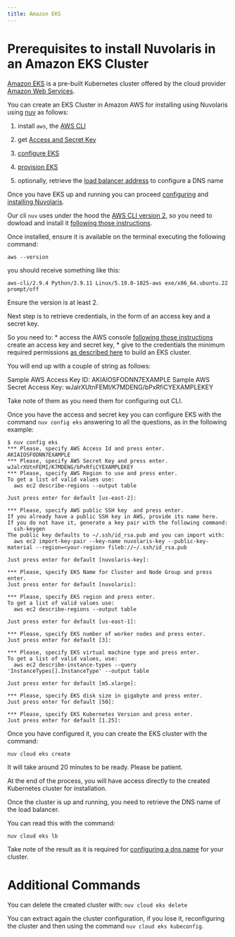 ```yaml
---
title: Amazon EKS
---
```

# Prerequisites to install Nuvolaris in an Amazon EKS Cluster

[Amazon EKS](https://aws.amazon.com/eks/) is a pre-built Kubernetes
cluster offered by the cloud provider [Amazon Web
Services](https://aws.amazon.com/).

You can create an EKS Cluster in Amazon AWS for installing using
Nuvolaris using [nuv](#download.adoc) as follows:

1. install `aws`, the [AWS CLI](#install-cli)

2. get [Access and Secret Key](#get-credentials)

3. [configure EKS](#configure)

4. [provision EKS](#provision)

5. optionally, retrieve the [load balancer address](#retrieve-lb) to
    configure a DNS name

Once you have EKS up and running you can proceed
[configuring](#configure.adoc) and [installing
Nuvolaris](#install-cluster.adoc).

Our cli `nuv` uses under the hood the [AWS CLI version
2](https://docs.aws.amazon.com/cli/latest/userguide/cli-chap-getting-started.html),
so you need to dowload and install it [following those
instructions](https://docs.aws.amazon.com/cli/latest/userguide/getting-started-install.html).

Once installed, ensure it is available on the terminal executing the
following command:

    aws --version

you should receive something like this:

`aws-cli/2.9.4 Python/3.9.11 Linux/5.19.0-1025-aws exe/x86_64.ubuntu.22 prompt/off`

Ensure the version is at least 2.

Next step is to retrieve credentials, in the form of an access key and a
secret key.

So you need to: \* access the AWS console [following those
instructions](https://repost.aws/knowledge-center/create-access-key)
create an access key and secret key, \* give to the credentials the
minimum required permissions [as described
here](https://eksctl.io/usage/minimum-iam-policies/) to build an EKS
cluster.

You will end up with a couple of string as follows:

Sample AWS Access Key ID: AKIAIOSFODNN7EXAMPLE Sample AWS Secret Access
Key: wJalrXUtnFEMI/K7MDENG/bPxRfiCYEXAMPLEKEY

Take note of them as you need them for configuring out CLI.

Once you have the access and secret key you can configure EKS with the
command `nuv config eks` answering to all the questions, as in the
following example:

    $ nuv config eks
    *** Please, specify AWS Access Id and press enter.
    AKIAIOSFODNN7EXAMPLE
    *** Please, specify AWS Secret Key and press enter.
    wJalrXUtnFEMI/K7MDENG/bPxRfiCYEXAMPLEKEY
    *** Please, specify AWS Region to use and press enter.
    To get a list of valid values use:
      aws ec2 describe-regions --output table

    Just press enter for default [us-east-2]:

    *** Please, specify AWS public SSH key  and press enter.
    If you already have a public SSH key in AWS, provide its name here.
    If you do not have it, generate a key pair with the following command:
      ssh-keygen
    The public key defaults to ~/.ssh/id_rsa.pub and you can import with:
      aws ec2 import-key-pair --key-name nuvolaris-key --public-key-material --region=<your-region> fileb://~/.ssh/id_rsa.pub

    Just press enter for default [nuvolaris-key]:

    *** Please, specify EKS Name for Cluster and Node Group and press enter.
    Just press enter for default [nuvolaris]:

    *** Please, specify EKS region and press enter.
    To get a list of valid values use:
      aws ec2 describe-regions --output table

    Just press enter for default [us-east-1]:

    *** Please, specify EKS number of worker nodes and press enter.
    Just press enter for default [3]:

    *** Please, specify EKS virtual machine type and press enter.
    To get a list of valid values, use:
      aws ec2 describe-instance-types --query 'InstanceTypes[].InstanceType' --output table

    Just press enter for default [m5.xlarge]:

    *** Please, specify EKS disk size in gigabyte and press enter.
    Just press enter for default [50]:

    *** Please, specify EKS Kubernetes Version and press enter.
    Just press enter for default [1.25]:

Once you have configured it, you can create the EKS cluster with the
command:

    nuv cloud eks create

It will take around 20 minutes to be ready. Please be patient.

At the end of the process, you will have access directly to the created
Kubernetes cluster for installation.

Once the cluster is up and running, you need to retrieve the DNS name of
the load balancer.

You can read this with the command:

    nuv cloud eks lb

Take note of the result as it is required for [configuring a dns
name](#configure-dns.adoc) for your cluster.

# Additional Commands

You can delete the created cluster with: `nuv cloud eks delete`

You can extract again the cluster configuration, if you lose it,
reconfiguring the cluster and then using the command
`nuv cloud eks kubeconfig`.
